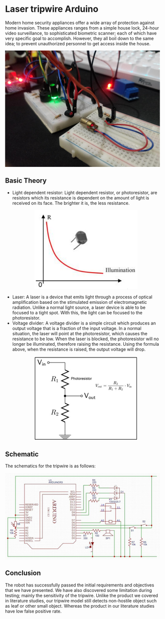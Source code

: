 # Laser tripwire Arduino
Modern home security appliances offer a wide array of protection against home invasion. These appliances ranges from a simple house lock, 24-hour video surveillance, to sophisticated biometric scanner; each of which have very specific goal to accomplish. However, they all boil down to the same idea; to prevent unauthorized personnel to get access inside the house. <p align="center"><img src="/docs/img/img.png?raw=true" alt="Tripwire"/></p>
## Basic Theory
- Light dependent resistor: Light dependent resistor, or photoresistor, are resistors which its resistance is dependent on the amount of light is received on its face. The brighter it is, the less resistance. <p align="center"><img src="/docs/img/ldr.png?raw=true" alt="LDR graph"/></p>
- Laser: A laser is a device that emits light through a process of optical amplification based on the stimulated emission of electromagnetic radiation. Unlike a normal light source, a laser device is able to be focused to a tight spot. With this, the light can be focused to the photoresistor.
- Voltage divider: A voltage divider is a simple circuit which produces an output voltage that is a fraction of the input voltage.
In a normal situation, the laser will point at the photoresistor, which causes the resistance to be low. When the laser is blocked, the photoresistor will no longer be illuminated, therefore raising the resistance. Using the formula above, when the resistance is raised, the output voltage will drop. <p align="center"><img src="/docs/img/divider.png?raw=true" alt="Voltage divider"/></p>
## Schematic
The schematics for the tripwire is as follows: <p align="center"><img src="/docs/img/schematic.png?raw=true" alt="Schematics"/></p>
## Conclusion
The robot has successfully passed the initial requirements and objectives that we have presented. We have also discovered some limitation during testing; mainly the sensitivity of the tripwire. Unlike the product we covered in literature studies, our tripwire model still detects non-hostile object such as leaf or other small object. Whereas the product in our literature studies have low false positive rate.
